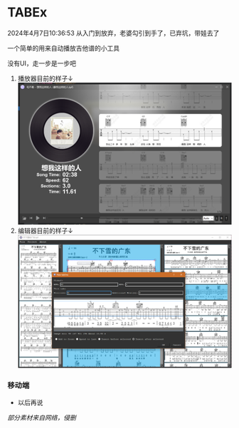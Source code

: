 # TABEx
2024年4月7日10:36:53
从入门到放弃，老婆勾引到手了，已弃坑，带娃去了


一个简单的用来自动播放吉他谱的小工具

没有UI，走一步是一步吧
1. 播放器目前的样子↓
![image](https://github.com/congpp/TABEx/raw/main/etc/player.png)
2. 编辑器目前的样子↓
![image](https://github.com/congpp/TABEx/raw/main/etc/editor.PNG)

### 移动端
  * 以后再说


*部分素材来自网络，侵删*
